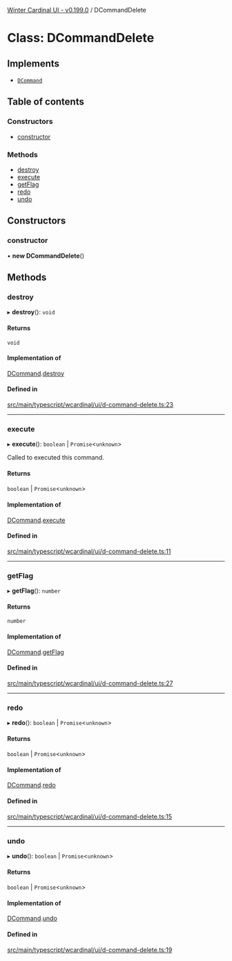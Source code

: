[Winter Cardinal UI - v0.199.0](../index.md) / DCommandDelete

# Class: DCommandDelete

## Implements

- [`DCommand`](../interfaces/DCommand.md)

## Table of contents

### Constructors

- [constructor](DCommandDelete.md#constructor)

### Methods

- [destroy](DCommandDelete.md#destroy)
- [execute](DCommandDelete.md#execute)
- [getFlag](DCommandDelete.md#getflag)
- [redo](DCommandDelete.md#redo)
- [undo](DCommandDelete.md#undo)

## Constructors

### constructor

• **new DCommandDelete**()

## Methods

### destroy

▸ **destroy**(): `void`

#### Returns

`void`

#### Implementation of

[DCommand](../interfaces/DCommand.md).[destroy](../interfaces/DCommand.md#destroy)

#### Defined in

[src/main/typescript/wcardinal/ui/d-command-delete.ts:23](https://github.com/winter-cardinal/winter-cardinal-ui/blob/v0.199.0/src/main/typescript/wcardinal/ui/d-command-delete.ts#L23)

___

### execute

▸ **execute**(): `boolean` \| `Promise`<`unknown`\>

Called to executed this command.

#### Returns

`boolean` \| `Promise`<`unknown`\>

#### Implementation of

[DCommand](../interfaces/DCommand.md).[execute](../interfaces/DCommand.md#execute)

#### Defined in

[src/main/typescript/wcardinal/ui/d-command-delete.ts:11](https://github.com/winter-cardinal/winter-cardinal-ui/blob/v0.199.0/src/main/typescript/wcardinal/ui/d-command-delete.ts#L11)

___

### getFlag

▸ **getFlag**(): `number`

#### Returns

`number`

#### Implementation of

[DCommand](../interfaces/DCommand.md).[getFlag](../interfaces/DCommand.md#getflag)

#### Defined in

[src/main/typescript/wcardinal/ui/d-command-delete.ts:27](https://github.com/winter-cardinal/winter-cardinal-ui/blob/v0.199.0/src/main/typescript/wcardinal/ui/d-command-delete.ts#L27)

___

### redo

▸ **redo**(): `boolean` \| `Promise`<`unknown`\>

#### Returns

`boolean` \| `Promise`<`unknown`\>

#### Implementation of

[DCommand](../interfaces/DCommand.md).[redo](../interfaces/DCommand.md#redo)

#### Defined in

[src/main/typescript/wcardinal/ui/d-command-delete.ts:15](https://github.com/winter-cardinal/winter-cardinal-ui/blob/v0.199.0/src/main/typescript/wcardinal/ui/d-command-delete.ts#L15)

___

### undo

▸ **undo**(): `boolean` \| `Promise`<`unknown`\>

#### Returns

`boolean` \| `Promise`<`unknown`\>

#### Implementation of

[DCommand](../interfaces/DCommand.md).[undo](../interfaces/DCommand.md#undo)

#### Defined in

[src/main/typescript/wcardinal/ui/d-command-delete.ts:19](https://github.com/winter-cardinal/winter-cardinal-ui/blob/v0.199.0/src/main/typescript/wcardinal/ui/d-command-delete.ts#L19)
